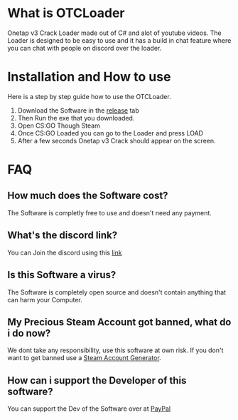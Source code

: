 # What is OTCLoader

Onetap v3 Crack Loader made out of C# and alot of youtube videos.
The Loader is designed to be easy to use and it has a build in chat feature where you can chat with people on discord over the loader.


# Installation and How to use
Here is a step by step guide how to use the OTCLoader.

1. Download the Software in the [release](https://github.com/iQuickGaming/OTCLoader/releases) tab
2. Then Run the exe that you downloaded.
3. Open CS:GO Though Steam
4. Once CS:GO Loaded you can go to the Loader and press LOAD
5. After a few seconds Onetap v3 Crack should appear on the screen.


# FAQ

## **How much does the Software cost?**

The Software is completly free to use and doesn't need any payment.

## **What's the discord link?**

You can Join the discord using this [link](https://discord.gg/rsmj8QAhD4)

## **Is this Software a virus?**

The Software is completely open source and doesn't contain anything that can harm your Computer.

## **My Precious Steam Account got banned, what do i do now?**

We dont take any responsibility, use this software at own risk. If you don't want to get banned use a [Steam Account Generator](https://accgen.cathook.club).

## **How can i support the Developer of this software?**

You can support the Dev of the Software over at [PayPal](https://www.paypal.com/paypalme/iquickgaming)

